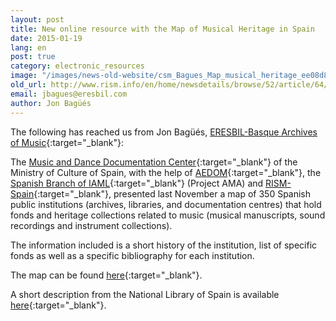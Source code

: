 ```yaml
---
layout: post
title: New online resource with the Map of Musical Heritage in Spain
date: 2015-01-19
lang: en
post: true
category: electronic_resources
image: "/images/news-old-website/csm_Bagues_Map_musical_heritage_ee08d8fec7.jpg"
old_url: http://www.rism.info/en/home/newsdetails/browse/52/article/64/new-online-resource-with-the-map-of-musical-heritage-in-spain.html
email: jbagues@eresbil.com
author: Jon Bagüés
---
```


The following has reached us from Jon Bagüés, [ERESBIL-Basque Archives of Music](http://www.eresbil.com/){:target="_blank"}:


The [Music and Dance Documentation Center](http://musicadanza.es/){:target="_blank"} of the Ministry of Culture of Spain, with the help of [AEDOM](http://www.aedom.org/){:target="_blank"}, the [Spanish Branch of IAML](http://www.iaml.info/activities/projects/access_to_music_archives){:target="_blank"} (Project AMA) and [RISM-Spain](http://www.rism.info/en/workgroups/spain-barcelona-consejo-superior-de-investigaciones-cientificas-institucion-mila-y-fontanals-u-ei-musicologia/home.html){:target="_blank"}, presented last November a map of 350 Spanish public institutions (archives, libraries, and documentation centres) that hold fonds and heritage collections related to music (musical manuscripts, sound recordings and instrument collections).

The information included is a short history of the institution, list of specific fonds as well as a specific bibliography for each institution.


The map can be found [here](https://cdmyd.mcu.es/mapapatrimoniomusical/){:target="_blank"}.


A short description from the National Library of Spain is available [here](https://cdmyd.mcu.es/mapapatrimoniomusical/?tipo=Biblioteca&idioma=ING&idnodo=0136&zoom=14&lat=40.42217701458392&lng=-3.6840609873154717){:target="_blank"}.
